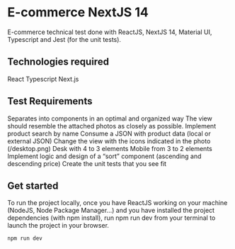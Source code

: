 # E-commerce NextJS 14
E-commerce technical test done with ReactJS, NextJS 14, Material UI, Typescript and Jest (for the unit tests).

## Technologies required
React
Typescript
Next.js

## Test Requirements
Separates into components in an optimal and organized way
The view should resemble the attached photos as closely as possible.
Implement product search by name
Consume a JSON with product data (local or external JSON)
Change the view with the icons indicated in the photo (/desktop.png)
Desk with 4 to 3 elements
Mobile from 3 to 2 elements
Implement logic and design of a “sort” component (ascending and descending price)
Create the unit tests that you see fit

## Get started

To run the project locally, once you have ReactJS working on your machine (NodeJS, Node Package Manager...) and you have installed the project dependencies (with npm install), run npm run dev from your terminal to  launch the project in your browser.


```bash
npm run dev
```




